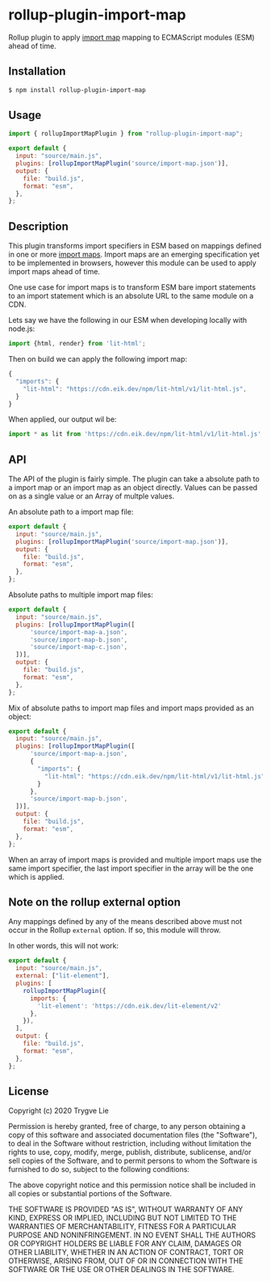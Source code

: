 # rollup-plugin-import-map

Rollup plugin to apply [import map](https://github.com/WICG/import-maps#multiple-import-map-support) mapping to ECMAScript modules (ESM) ahead of time.

## Installation

```bash
$ npm install rollup-plugin-import-map
```

## Usage

```js
import { rollupImportMapPlugin } from "rollup-plugin-import-map";

export default {
  input: "source/main.js",
  plugins: [rollupImportMapPlugin('source/import-map.json')],
  output: {
    file: "build.js",
    format: "esm",
  },
};
```

## Description

This plugin transforms import specifiers in ESM based on mappings defined in one or more [import maps](https://github.com/WICG/import-maps#multiple-import-map-support). Import maps are an emerging specification yet to be implemented in browsers, however this module can be used to apply import maps ahead of time.

One use case for import maps is to transform ESM bare import statements to an import statement which is an absolute URL to the same module on a CDN.

Lets say we have the following in our ESM when developing locally with node.js:

```js
import {html, render} from 'lit-html';
```

Then on build we can apply the following import map:

```js
{
  "imports": {
    "lit-html": "https://cdn.eik.dev/npm/lit-html/v1/lit-html.js",
  }
}
```

When applied, our output wil be:

```js
import * as lit from 'https://cdn.eik.dev/npm/lit-html/v1/lit-html.js'
```

## API

The API of the plugin is fairly simple. The plugin can take a absolute path to a import map or an import map as an object directly. Values can be passed on as a single value or an Array of multple values.

An absolute path to a import map file:

```js
export default {
  input: "source/main.js",
  plugins: [rollupImportMapPlugin('source/import-map.json')],
  output: {
    file: "build.js",
    format: "esm",
  },
};
```

Absolute paths to multiple import map files:

```js
export default {
  input: "source/main.js",
  plugins: [rollupImportMapPlugin([
      'source/import-map-a.json',
      'source/import-map-b.json',
      'source/import-map-c.json',
  ])],
  output: {
    file: "build.js",
    format: "esm",
  },
};
```

Mix of absolute paths to import map files and import maps provided as an object:

```js
export default {
  input: "source/main.js",
  plugins: [rollupImportMapPlugin([
      'source/import-map-a.json',
      {
        "imports": {
          "lit-html": "https://cdn.eik.dev/npm/lit-html/v1/lit-html.js",
        }
      },
      'source/import-map-b.json',
  ])],
  output: {
    file: "build.js",
    format: "esm",
  },
};
```

When an array of import maps is provided and multiple import maps use the same import specifier, the last import specifier in the array will be the one which is applied.

## Note on the rollup external option

Any mappings defined by any of the means described above must not occur in the Rollup `external` option.
If so, this module will throw.

In other words, this will not work:

```js
export default {
  input: "source/main.js",
  external: ["lit-element"],
  plugins: [
    rollupImportMapPlugin({
      imports: {
        'lit-element': 'https://cdn.eik.dev/lit-element/v2'
      },
    }),
  ],
  output: {
    file: "build.js",
    format: "esm",
  },
};
```

## License

Copyright (c) 2020 Trygve Lie

Permission is hereby granted, free of charge, to any person obtaining a copy
of this software and associated documentation files (the "Software"), to deal
in the Software without restriction, including without limitation the rights
to use, copy, modify, merge, publish, distribute, sublicense, and/or sell
copies of the Software, and to permit persons to whom the Software is
furnished to do so, subject to the following conditions:

The above copyright notice and this permission notice shall be included in all
copies or substantial portions of the Software.

THE SOFTWARE IS PROVIDED "AS IS", WITHOUT WARRANTY OF ANY KIND, EXPRESS OR
IMPLIED, INCLUDING BUT NOT LIMITED TO THE WARRANTIES OF MERCHANTABILITY,
FITNESS FOR A PARTICULAR PURPOSE AND NONINFRINGEMENT. IN NO EVENT SHALL THE
AUTHORS OR COPYRIGHT HOLDERS BE LIABLE FOR ANY CLAIM, DAMAGES OR OTHER
LIABILITY, WHETHER IN AN ACTION OF CONTRACT, TORT OR OTHERWISE, ARISING FROM,
OUT OF OR IN CONNECTION WITH THE SOFTWARE OR THE USE OR OTHER DEALINGS IN THE
SOFTWARE.

